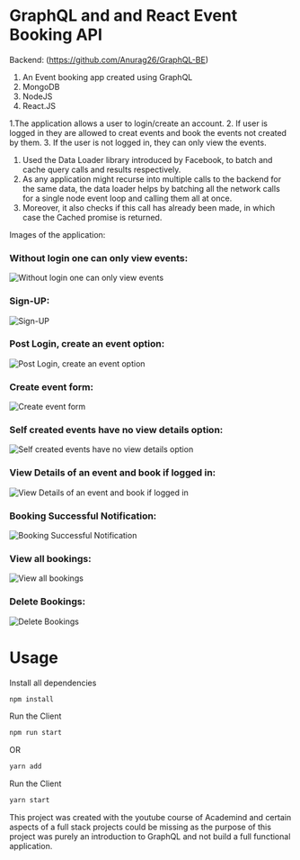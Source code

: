 # GraphQL and and  React Event Booking API

Backend: (https://github.com/Anurag26/GraphQL-BE)

1. An Event booking app created using GraphQL 
2. MongoDB
3. NodeJS
4. React.JS

1.The application allows a user to login/create an account.
2. If user is logged in they are allowed to creat events and book the events not created by them.
3. If the user is not logged in, they can only view the events.

1. Used the Data Loader library introduced by Facebook, to batch and cache query calls and results respectively. 
2. As any application might recurse into multiple calls to the backend for the same data, the data loader helps by batching all the network calls for a single node event loop and calling them all at once. 
3. Moreover, it also checks if this call has already been made, in which case the Cached promise is returned.

Images of the application:
### Without login one can only view events:
![Without login one can only view events](https://i.imgur.com/DMyAjdK.png)
### Sign-UP:
![Sign-UP](https://i.imgur.com/esPRNoU.png)
### Post Login, create an event option:
![Post Login, create an event option](https://i.imgur.com/n6bxfte.png)
### Create event form:
![Create event form](https://i.imgur.com/Cwn9OXJ.png)
### Self created events have no view details option:
![Self created events have no view details option](https://i.imgur.com/n6bxfte.png)
### View Details of an event and book if logged in:
![View Details of an event and book if logged in](https://i.imgur.com/xkAzQDn.png)
### Booking Successful Notification:
![Booking Successful Notification](https://i.imgur.com/gqaWf1W.png)
### View all bookings:
![View all bookings](https://i.imgur.com/CsWtRfc.png)
### Delete Bookings:
![Delete Bookings](https://i.imgur.com/SAShAaQ.png)

# Usage

Install all dependencies
```sh
npm install
```

Run the Client
```sh
npm run start
```
OR
```sh
yarn add
```

Run the Client
```sh
yarn start
```



This project was created with the youtube course of Academind and certain aspects of a full stack projects could be missing as the purpose of this project was purely an introduction to GraphQL and not build a full functional application.
